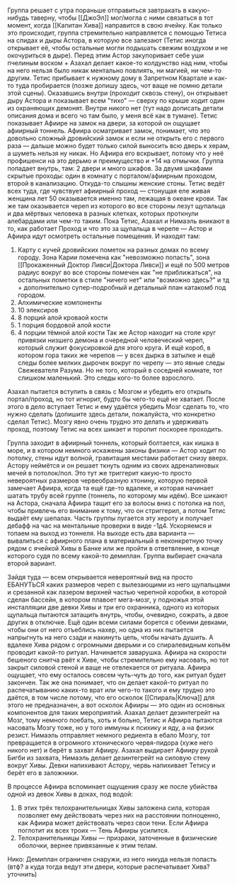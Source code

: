 Группа решает с утра пораньше отправиться завтракать в какую-нибудь таверну, чтобы [[ДжоЭл]] мог/могла с ними связаться в тот момент, когда [[Капитан Хива]] направится в свою ячейку. 
Как только это происходит, группа стремительно направляется с помощью Тетиса на спидах и дыры Астора, в которую все залезают (Тетис иногда открывает её, чтобы остальные могли подышать свежим воздухом и не окочуриться в дыре). Перед этим Астор закупоривает себе уши пчелиным воском + Азахал делает какое-то колдунство над ним, чтобы на него нельзя было никак ментально повлиять, ни магией, ни чем-то другим.
Тетис прибывает к нужному дому в Запретном Квартале и как-то туда пробирается (позже допишу здесь, чот ваще не помню детали этой сцены). Оказавшись внутри (проходит сквозь стену), он открывает дыру Астора и показывает всем "тихо" — сверху по крыше ходит один из охраняющих демонят.
Внутри никого нет (тут надо дописать детали описания дома и всего чо там было, у меня всё как в тумане).
Тетис показывает Афиире на замок на двери, за которой он ощущает афиирный тоннель. Афиира осматривает замок, понимает, что это довольно сложный дровийский замок и если не открыть его с первого раза — дальше можно будет только силой выносить всю дверь к херам, а шуметь нельзя ну никак. Но Афиира его вскрывает, потому что у неё профишенси на это дерьмо и преимущество и +14 на отмычки. 
Группа попадает внутрь, там: 2 двери и много шкафов. За двумя шкафами скрытые проходы: один в комнату с порталом/афиирным проходом, второй в канализацию. Откуда-то слышны женские стоны. Тетис ведёт всех туда, где чувствует афиирный проход — стонущая еле живая женщина лет 50 оказывается именно там, лежащая в океане крови. Так же там оказывается череп из которого во все стороны лезут щупальца и два мёртвых человека в разных клетках, которых проткнули алебардами или чем-то таким.
Пока Тетис, Азахал и Нимаэль вникают в то, как работает Проход и что это за щупальца в черепе — Астор и Афиира идут осмотреть остальные помещения. И находят там:
1) Карту с кучей дровийских пометок на разных домах по всему городу. Зона Карии помечена как "невозможно попасть", зона [[Прокаженный Доктор Ливси|Доктора Ливси]] и ещё по 500 метров радиус вокруг во все стороны помечен как "не приближаться", на остальных пометки в стиле "ничего нет" или "возможно здесь?" и тд + дополнительно супер-подробный и детальный план катакомб под городом.
2) Алхимические компоненты
3) 10 элексиров
4) 8 порций алой кроваой кости
5) 1 порция бордовой алой кости
6) 4 порции тёмной алой кости
Так же Астор находит на столе круг привязки низшего демона и очередной человеческий череп, который служит фокусировкой для этого круга. И ещё короб, в котором гора таких же черепов — у всех дырка в затылке и ещё следы более мелких дырочек вокруг по черепу — это явные следы Свежевателя Разума. Но не того, который в соседней комнате, тот слишком маленький. Это следы кого-то более взрослого.

Азахал пытается вступить в связь с Мозгом и убедить его открыть портал/проход, но тот игнорит, будто бы чего-то ещё не хватает. После этого в дело вступает Тетис и ему удаётся убедить Мозг сделать то, что нужно сделать (допишите здесь детали, пожалуйста, что конкретно сделал Тетис). Мозгу явно очень трудно это делать и удерживать проход, поэтому Тетис на всех шикает и торопит поскорее проходить.

Группа заходит в афиирный тоннель, который болтается, как кишка в море, и в котором немного искажены законы физики — Астор ходит по потолку, стены идут волной, гравитация местами работает снизу вверх. Астору неймётся и он решает ткнуть одним из своих адреналиновых мечей в потолок/пол. Это тут же триггерит какую-то просто невероятных размеров червеобразную хтонину, которую первой замечает Афиира, когда та ещё где-то вдалеке, и которая начинает шатать трубу всей группе (тоннель, по которому мы идём). Все шикают на Астора, сначала Афиира тащит его за волосы вниз с потолка на пол, чтобы привлечь его внимание к тому, что он стриггерил, а потом Тетис выдаёт ему шепалах. Часть группы пугается эту хероту и получает дебафф на час на ментальные проверки в виде -1д4. Ускоряемся и топаем на выход из тоннеля.
На выходе есть два варианта — вывалиться с афиирного плана в материальный в неконкретную точку рядом с ячейкой Хивы в Банке или же пройти в ответвление, в конце которого судя по всему какой-то демиплан. Группа выбирает сначала второй вариант. 

Зайдя туда — всем открывается невероятный вид на просто ЕБАНУТЬСЯ каких размеров череп с вылезающими из него щупальцами и срезанной как лазером верхней частью черепной коробки, в которой сделан бассейн, в котором плавоет мега-мозг, у подножья этой инсталляции две девки Хивы и три его охранника, одного из которых щупальца пытаются затащить внутрь, чтобы, очевидно, сожрать, а двое других в отключке. Ещё один всеми силами борется с обеими девками, чтобы они от него отъеблись нахер, но одна из них пытается напрыгнуть на него сзади и накинуть цепь, чтобы начать душить. 
А вдалеке Хива рядом с огромными дверьми и со спиралевидным копьём проводит какой-то ритуал.
Начинается заварушка. 
Афиира на скорости бешеного снитча рвёт к Хиве, чтобы стремительно ему насовать, но тот закрыт силовой стеной и ваще не отвлекается от ритуала. Афиира ощущает, что ему осталось совсем чуть-чуть до того, как ритуал будет закончен. Так же она понимает, что он делает какой-то ритуал по распечатыванию каких-то врат или чего-то такого и ему трудно это даётся, в том числе потому, что его осколок [[Спираль|Ключа]] для этого не предназначен, а вот осколок Афииры — это один из основных компонентов для таких мероприятий. 
Азахал делает дезинтегрейт на Мозг, тому немного поебать, хоть и больно, Тетис и Афиира пытаются насовать Мозгу тоже, но у того иммуны к психику и яду, а на физик резист. Нимаэль отправляет немного редиента в ебало Мозгу, тот превращается в огромного хтонического червя-пидора (хуже него никого нет) и берёт в захват Афииру. Азахал выдирает Афииру рукой Бигби из захвата, Нимаэль делает дезинтегрейт на силовую стену вокруг Хивы. Девки напихивают Астору, червь напихивает Тетису и берёт его в заложники. 

В процессе Афиира вспоминает ощущения сразу же после убийства одной из девок Хивы в доках, под водой:
1) В этих трёх телохранительницах Хивы заложена сила, которая позволяет ему действовать через них на расстоянии полноценно, как Афиира может действовать через свои тени. Если Афиира поглотит их всех троих — Тень Афииры усилится. 
2) Телохранительницы Хивы — призраки, заточенные в физические оболочки, вернее привязанные к этим телам. 


Нико: Демиплан ограничен снаружи, из него никуда нельзя попасть (втф? а куда тогда ведут эти двери, которые распечатывает Хива? уточнить)